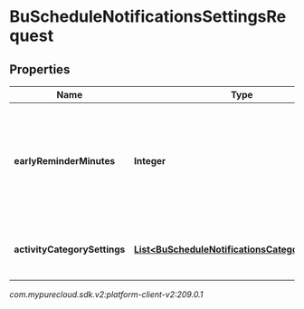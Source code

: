 # BuScheduleNotificationsSettingsRequest


## Properties

| Name | Type | Description | Notes |
| ------------ | ------------- | ------------- | ------------- |
| **earlyReminderMinutes** | **Integer** | The number of minutes prior to the scheduled event to display an early reminder notification |  [optional] |
| **activityCategorySettings** | [**List&lt;BuScheduleNotificationsCategorySettings&gt;**](BuScheduleNotificationsCategorySettings) | List of activity category notification settings |  [optional] |




_com.mypurecloud.sdk.v2:platform-client-v2:209.0.1_
